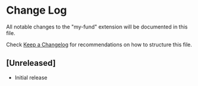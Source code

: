 # Change Log

All notable changes to the "my-fund" extension will be documented in this file.

Check [Keep a Changelog](http://keepachangelog.com/) for recommendations on how to structure this file.

## [Unreleased]

- Initial release